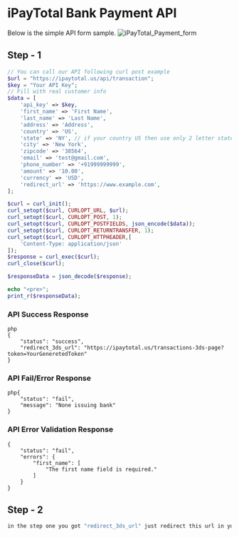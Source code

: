 # iPayTotal Bank Payment API
Below is the simple API form sample.
![iPayTotal_Payment_form](https://user-images.githubusercontent.com/43794351/68205880-5cc31200-fff1-11e9-96cf-13f6489a353d.png)

## Step - 1
```php 
// You can call our API following curl post example
$url = "https://ipaytotal.us/api/transaction";
$key = "Your API Key";
// Fill with real customer info
$data = [
    'api_key' => $key,
    'first_name' => 'First Name',
    'last_name' => 'Last Name',
    'address' => 'Address',
    'country' => 'US',
    'state' => 'NY', // if your country US then use only 2 letter state code.
    'city' => 'New York',
    'zipcode' => '38564',
    'email' => 'test@gmail.com',
    'phone_number' => '+91999999999',
    'amount' => '10.00',
    'currency' => 'USD',
    'redirect_url' => 'https://www.example.com',
];

$curl = curl_init();
curl_setopt($curl, CURLOPT_URL, $url);
curl_setopt($curl, CURLOPT_POST, 1);
curl_setopt($curl, CURLOPT_POSTFIELDS, json_encode($data));
curl_setopt($curl, CURLOPT_RETURNTRANSFER, 1);
curl_setopt($curl, CURLOPT_HTTPHEADER,[
    'Content-Type: application/json'
]);
$response = curl_exec($curl);
curl_close($curl);

$responseData = json_decode($response);

echo "<pre>";
print_r($responseData);
```
### API Success Response

```
php
{
    "status": "success",
    "redirect_3ds_url": "https://ipaytotal.us/transactions-3ds-page?token=YourGeneretedToken"
}  
```
### API Fail/Error Response

```
php{
    "status": "fail",
    "message": "None issuing bank"
}  
```
### API Error Validation Response

```
{
    "status": "fail",
    "errors": {
        "first_name": [
            "The first name field is required."
        ]
    }
}  
```

## Step - 2

```php
in the step one you got "redirect_3ds_url" just redirect this url in your browser then you can see the bank's 3ds page. put on that page required details and makee your transaction. after done transaction success/declined/cancel then you can redirect bank your "redirect_url" link which you pass in step one api post request

```
